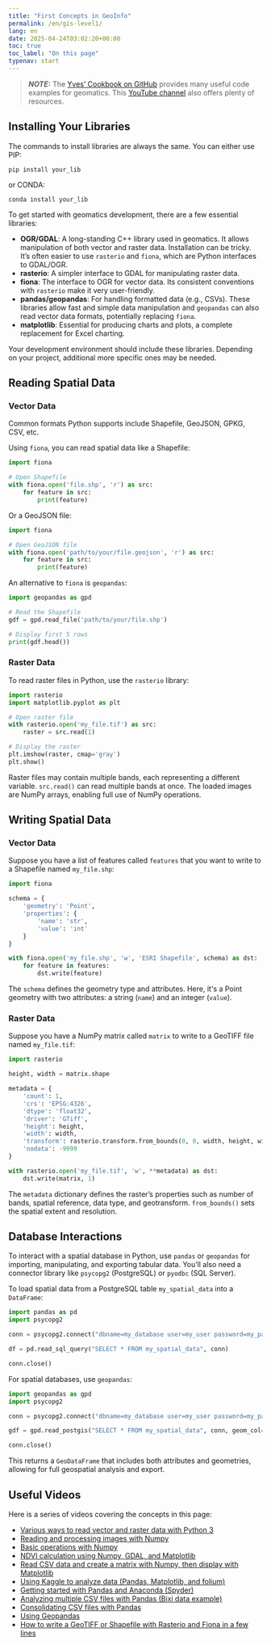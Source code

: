 ```yaml
---
title: "First Concepts in GeoInfo"
permalink: /en/gis-level1/
lang: en
date: 2025-04-24T03:02:20+00:00
toc: true
toc_label: "On this page"
typenav: start
---
```


> **_NOTE:_** The [Yves’ Cookbook on GitHub](https://github.com/yvoirin/cookbook_python3) provides many useful code examples for geomatics. This [YouTube channel](https://www.youtube.com/@YvesVoirin) also offers plenty of resources.

## Installing Your Libraries

The commands to install libraries are always the same. You can either use PIP:

```shell
pip install your_lib
```

or CONDA:

```shell
conda install your_lib
```

To get started with geomatics development, there are a few essential libraries:

* **OGR/GDAL**: A long-standing C++ library used in geomatics. It allows manipulation of both vector and raster data. Installation can be tricky. It’s often easier to use `rasterio` and `fiona`, which are Python interfaces to GDAL/OGR.
* **rasterio**: A simpler interface to GDAL for manipulating raster data.
* **fiona**: The interface to OGR for vector data. Its consistent conventions with `rasterio` make it very user-friendly.
* **pandas/geopandas**: For handling formatted data (e.g., CSVs). These libraries allow fast and simple data manipulation and `geopandas` can also read vector data formats, potentially replacing `fiona`.
* **matplotlib**: Essential for producing charts and plots, a complete replacement for Excel charting.

Your development environment should include these libraries. Depending on your project, additional more specific ones may be needed.

## Reading Spatial Data

### Vector Data

Common formats Python supports include Shapefile, GeoJSON, GPKG, CSV, etc.

Using `fiona`, you can read spatial data like a Shapefile:

```python
import fiona

# Open Shapefile
with fiona.open('file.shp', 'r') as src:
    for feature in src:
        print(feature)
```

Or a GeoJSON file:

```python
import fiona

# Open GeoJSON file
with fiona.open('path/to/your/file.geojson', 'r') as src:
    for feature in src:
        print(feature)
```

An alternative to `fiona` is `geopandas`:

```python
import geopandas as gpd

# Read the Shapefile
gdf = gpd.read_file('path/to/your/file.shp')

# Display first 5 rows
print(gdf.head())
```

### Raster Data

To read raster files in Python, use the `rasterio` library:

```python
import rasterio
import matplotlib.pyplot as plt

# Open raster file
with rasterio.open('my_file.tif') as src:
    raster = src.read(1)

# Display the raster
plt.imshow(raster, cmap='gray')
plt.show()
```

Raster files may contain multiple bands, each representing a different variable. `src.read()` can read multiple bands at once. The loaded images are NumPy arrays, enabling full use of NumPy operations.

## Writing Spatial Data

### Vector Data

Suppose you have a list of features called `features` that you want to write to a Shapefile named `my_file.shp`:

```python
import fiona

schema = {
    'geometry': 'Point',
    'properties': {
        'name': 'str',
        'value': 'int'
    }
}

with fiona.open('my_file.shp', 'w', 'ESRI Shapefile', schema) as dst:
    for feature in features:
        dst.write(feature)
```

The `schema` defines the geometry type and attributes. Here, it's a Point geometry with two attributes: a string (`name`) and an integer (`value`).

### Raster Data

Suppose you have a NumPy matrix called `matrix` to write to a GeoTIFF file named `my_file.tif`:

```python
import rasterio

height, width = matrix.shape

metadata = {
    'count': 1,
    'crs': 'EPSG:4326',
    'dtype': 'float32',
    'driver': 'GTiff',
    'height': height,
    'width': width,
    'transform': rasterio.transform.from_bounds(0, 0, width, height, width, height),
    'nodata': -9999
}

with rasterio.open('my_file.tif', 'w', **metadata) as dst:
    dst.write(matrix, 1)
```

The `metadata` dictionary defines the raster’s properties such as number of bands, spatial reference, data type, and geotransform. `from_bounds()` sets the spatial extent and resolution.

## Database Interactions

To interact with a spatial database in Python, use `pandas` or `geopandas` for importing, manipulating, and exporting tabular data. You’ll also need a connector library like `psycopg2` (PostgreSQL) or `pyodbc` (SQL Server).

To load spatial data from a PostgreSQL table `my_spatial_data` into a `DataFrame`:

```python
import pandas as pd
import psycopg2

conn = psycopg2.connect("dbname=my_database user=my_user password=my_password")

df = pd.read_sql_query("SELECT * FROM my_spatial_data", conn)

conn.close()
```

For spatial databases, use `geopandas`:

```python
import geopandas as gpd
import psycopg2

conn = psycopg2.connect("dbname=my_database user=my_user password=my_password")

gdf = gpd.read_postgis("SELECT * FROM my_spatial_data", conn, geom_col="geom")

conn.close()
```

This returns a `GeoDataFrame` that includes both attributes and geometries, allowing for full geospatial analysis and export.

## Useful Videos

Here is a series of videos covering the concepts in this page:

* [Various ways to read vector and raster data with Python 3](https://youtu.be/QsnectEfqTo)
* [Reading and processing images with Numpy](https://youtu.be/YxnHey-V2Eg)
* [Basic operations with Numpy](https://youtu.be/V8Yk6j_gpxs)
* [NDVI calculation using Numpy, GDAL, and Matplotlib](https://youtu.be/-mJ0WnMlwQc)
* [Read CSV data and create a matrix with Numpy, then display with Matplotlib](https://youtu.be/cnITO_D9A8I)
* [Using Kaggle to analyze data (Pandas, Matplotlib, and folium)](https://youtu.be/XHOG8GqT15Y)
* [Getting started with Pandas and Anaconda (Spyder)](https://youtu.be/8j4vRloPyzU)
* [Analyzing multiple CSV files with Pandas (Bixi data example)](https://youtu.be/Qn6lGCDslhw)
* [Consolidating CSV files with Pandas](https://youtu.be/NKKu_-8-kGY)
* [Using Geopandas](https://youtu.be/hONrwu8Kbx4)
* [How to write a GeoTIFF or Shapefile with Rasterio and Fiona in a few lines](https://youtu.be/dJYH0jnydHI)